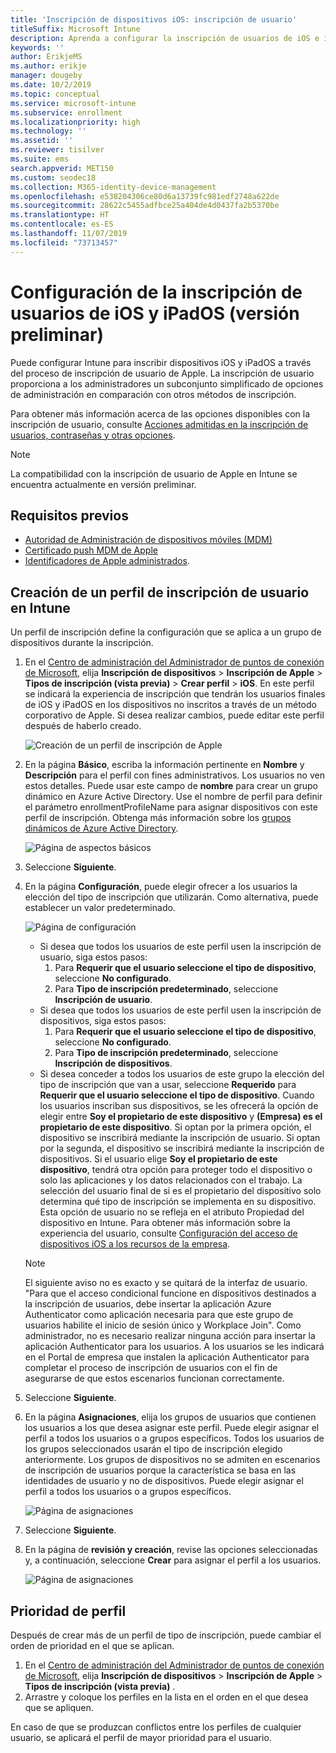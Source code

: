 ```yaml
---
title: 'Inscripción de dispositivos iOS: inscripción de usuario'
titleSuffix: Microsoft Intune
description: Aprenda a configurar la inscripción de usuarios de iOS e iPadOS.
keywords: ''
author: ErikjeMS
ms.author: erikje
manager: dougeby
ms.date: 10/2/2019
ms.topic: conceptual
ms.service: microsoft-intune
ms.subservice: enrollment
ms.localizationpriority: high
ms.technology: ''
ms.assetid: ''
ms.reviewer: tisilver
ms.suite: ems
search.appverid: MET150
ms.custom: seodec18
ms.collection: M365-identity-device-management
ms.openlocfilehash: e538204306ce80d6a13739fc981edf2748a622de
ms.sourcegitcommit: 28622c5455adfbce25a404de4d0437fa2b5370be
ms.translationtype: HT
ms.contentlocale: es-ES
ms.lasthandoff: 11/07/2019
ms.locfileid: "73713457"
---
```

# <a name="set-up-ios-and-ipados-user-enrollment-preview"></a>Configuración de la inscripción de usuarios de iOS y iPadOS (versión preliminar)

Puede configurar Intune para inscribir dispositivos iOS y iPadOS a través del proceso de inscripción de usuario de Apple. La inscripción de usuario proporciona a los administradores un subconjunto simplificado de opciones de administración en comparación con otros métodos de inscripción.

Para obtener más información acerca de las opciones disponibles con la inscripción de usuario, consulte [Acciones admitidas en la inscripción de usuarios, contraseñas y otras opciones](ios-user-enrollment-supported-actions.md).

> [!NOTE]
> La compatibilidad con la inscripción de usuario de Apple en Intune se encuentra actualmente en versión preliminar.

## <a name="prerequisites"></a>Requisitos previos
- [Autoridad de Administración de dispositivos móviles (MDM)](../fundamentals/mdm-authority-set.md)
- [Certificado push MDM de Apple](apple-mdm-push-certificate-get.md)
- [Identificadores de Apple administrados](https://support.apple.com/guide/apple-business-manager/mdm1c9622977/web).

## <a name="create-a-user-enrollment-profile-in-intune"></a>Creación de un perfil de inscripción de usuario en Intune

Un perfil de inscripción define la configuración que se aplica a un grupo de dispositivos durante la inscripción. 

1. En el [Centro de administración del Administrador de puntos de conexión de Microsoft](https://go.microsoft.com/fwlink/?linkid=2109431), elija **Inscripción de dispositivos** > **Inscripción de Apple** > **Tipos de inscripción (vista previa)**  > **Crear perfil** > **iOS**. En este perfil se indicará la experiencia de inscripción que tendrán los usuarios finales de iOS y iPadOS en los dispositivos no inscritos a través de un método corporativo de Apple. Si desea realizar cambios, puede editar este perfil después de haberlo creado.

    ![Creación de un perfil de inscripción de Apple](./media/ios-user-enrollment/create-profile.png)

2. En la página **Básico**, escriba la información pertinente en **Nombre** y **Descripción** para el perfil con fines administrativos. Los usuarios no ven estos detalles. Puede usar este campo de **nombre** para crear un grupo dinámico en Azure Active Directory. Use el nombre de perfil para definir el parámetro enrollmentProfileName para asignar dispositivos con este perfil de inscripción. Obtenga más información sobre los [grupos dinámicos de Azure Active Directory](https://docs.microsoft.com/azure/active-directory/active-directory-groups-dynamic-membership-azure-portal#rules-for-devices).

    ![Página de aspectos básicos](./media/ios-user-enrollment/basics-page.png)


3. Seleccione **Siguiente**.

4. En la página **Configuración**, puede elegir ofrecer a los usuarios la elección del tipo de inscripción que utilizarán. Como alternativa, puede establecer un valor predeterminado.

    ![Página de configuración](./media/ios-user-enrollment/settings-page.png)

    - Si desea que todos los usuarios de este perfil usen la inscripción de usuario, siga estos pasos:
        1. Para **Requerir que el usuario seleccione el tipo de dispositivo**, seleccione **No configurado**.
        2. Para **Tipo de inscripción predeterminado**, seleccione **Inscripción de usuario**.
    - Si desea que todos los usuarios de este perfil usen la inscripción de dispositivos, siga estos pasos:
        1. Para **Requerir que el usuario seleccione el tipo de dispositivo**, seleccione **No configurado**.
        2. Para **Tipo de inscripción predeterminado**, seleccione **Inscripción de dispositivos**.
    - Si desea conceder a todos los usuarios de este grupo la elección del tipo de inscripción que van a usar, seleccione **Requerido** para **Requerir que el usuario seleccione el tipo de dispositivo**. Cuando los usuarios inscriban sus dispositivos, se les ofrecerá la opción de elegir entre **Soy el propietario de este dispositivo** y **(Empresa) es el propietario de este dispositivo**. Si optan por la primera opción, el dispositivo se inscribirá mediante la inscripción de usuario. Si optan por la segunda, el dispositivo se inscribirá mediante la inscripción de dispositivos. Si el usuario elige **Soy el propietario de este dispositivo**, tendrá otra opción para proteger todo el dispositivo o solo las aplicaciones y los datos relacionados con el trabajo. La selección del usuario final de si es el propietario del dispositivo solo determina qué tipo de inscripción se implementa en su dispositivo. Esta opción de usuario no se refleja en el atributo Propiedad del dispositivo en Intune. Para obtener más información sobre la experiencia del usuario, consulte [Configuración del acceso de dispositivos iOS a los recursos de la empresa](https://docs.microsoft.com/intune-user-help/enroll-your-device-in-intune-ios).
    
    > [!NOTE]
    > El siguiente aviso no es exacto y se quitará de la interfaz de usuario.
    > "Para que el acceso condicional funcione en dispositivos destinados a la inscripción de usuarios, debe insertar la aplicación Azure Authenticator como aplicación necesaria para que este grupo de usuarios habilite el inicio de sesión único y Workplace Join".
    > Como administrador, no es necesario realizar ninguna acción para insertar la aplicación Authenticator para los usuarios. A los usuarios se les indicará en el Portal de empresa que instalen la aplicación Authenticator para completar el proceso de inscripción de usuarios con el fin de asegurarse de que estos escenarios funcionan correctamente.

5. Seleccione **Siguiente**.

6. En la página **Asignaciones**, elija los grupos de usuarios que contienen los usuarios a los que desea asignar este perfil. Puede elegir asignar el perfil a todos los usuarios o a grupos específicos. Todos los usuarios de los grupos seleccionados usarán el tipo de inscripción elegido anteriormente. Los grupos de dispositivos no se admiten en escenarios de inscripción de usuarios porque la característica se basa en las identidades de usuario y no de dispositivos. Puede elegir asignar el perfil a todos los usuarios o a grupos específicos.

    ![Página de asignaciones](./media/ios-user-enrollment/assignments-page.png)

7. Seleccione **Siguiente**.

8. En la página de **revisión y creación**, revise las opciones seleccionadas y, a continuación, seleccione **Crear** para asignar el perfil a los usuarios.

    ![Página de asignaciones](./media/ios-user-enrollment/assignments-page.png)


## <a name="profile-priority"></a>Prioridad de perfil

Después de crear más de un perfil de tipo de inscripción, puede cambiar el orden de prioridad en el que se aplican.

1. En el [Centro de administración del Administrador de puntos de conexión de Microsoft](https://go.microsoft.com/fwlink/?linkid=2109431), elija **Inscripción de dispositivos** > **Inscripción de Apple** > **Tipos de inscripción (vista previa)** .
2. Arrastre y coloque los perfiles en la lista en el orden en el que desea que se apliquen.

En caso de que se produzcan conflictos entre los perfiles de cualquier usuario, se aplicará el perfil de mayor prioridad para el usuario.


